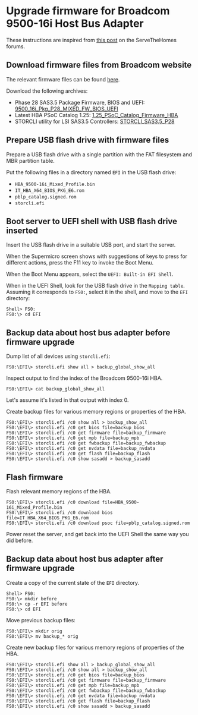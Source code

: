 # Upgrade firmware for Broadcom 9500-16i Host Bus Adapter

These instructions are inspired from [this post](https://forums.servethehome.com/index.php?threads/info-on-lsi-sas3408-got-myself-a-530-8i-on-ebay.21588/page-2#post-220335) on the ServeTheHomes forums.

## Download firmware files from Broadcom website

The relevant firmware files can be found [here](https://www.broadcom.com/products/storage/host-bus-adapters/sas-nvme-9500-16i).

Download the following archives:
 * Phase 28 SAS3.5 Package Firmware, BIOS and UEFI: [9500_16i_Pkg_P28_MIXED_FW_BIOS_UEFI](https://docs.broadcom.com/docs/9500_16i_Pkg_P28_MIXED_FW_BIOS_UEFI.zip)
 * Latest HBA PSoC Catalog 1.25: [1.25_PSoC_Catalog_Firmware_HBA](https://docs.broadcom.com/docs/1.25_PSoC_Catalog_Firmware_HBA.zip)
 * STORCLI utility for LSI SAS3.5 Controllers: [STORCLI_SAS3.5_P28](https://docs.broadcom.com/docs/STORCLI_SAS3.5_P28.zip)

## Prepare USB flash drive with firmware files

Prepare a USB flash drive with a single partition with the FAT filesystem and MBR partition table.

Put the following files in a directory named `EFI` in the USB flash drive:
 * `HBA_9500-16i_Mixed_Profile.bin`
 * `IT_HBA_X64_BIOS_PKG_E6.rom`
 * `pblp_catalog.signed.rom`
 * `storcli.efi`

## Boot server to UEFI shell with USB flash drive inserted

Insert the USB flash drive in a suitable USB port, and start the server.

When the Supermicro screen shows with suggestions of keys to press for different actions, press the F11 key to invoke the Boot Menu.

When the Boot Menu appears, select the `UEFI: Built-in EFI Shell`.

When in the UEFI Shell, look for the USB flash drive in the `Mapping table`.
Assuming it corresponds to `FS0:`, select it in the shell, and move to the `EFI` directory:

```
Shell> FS0:
FS0:\> cd EFI
```

## Backup data about host bus adapter before firmware upgrade

Dump list of all devices using `storcli.efi`:

```
FS0:\EFI\> storcli.efi show all > backup_global_show_all
```

Inspect output to find the index of the Broadcom 9500-16i HBA.

```
FS0:\EFI\> cat backup_global_show_all
```

Let's assume it's listed in that output with index 0.

Create backup files for various memory regions or properties of the HBA.

```
FS0:\EFI\> storcli.efi /c0 show all > backup_show_all
FS0:\EFI\> storcli.efi /c0 get bios file=backup_bios
FS0:\EFI\> storcli.efi /c0 get firmware file=backup_firmware
FS0:\EFI\> storcli.efi /c0 get mpb file=backup_mpb
FS0:\EFI\> storcli.efi /c0 get fwbackup file=backup_fwbackup
FS0:\EFI\> storcli.efi /c0 get nvdata file=backup_nvdata
FS0:\EFI\> storcli.efi /c0 get flash file=backup_flash
FS0:\EFI\> storcli.efi /c0 show sasadd > backup_sasadd
```

## Flash firmware

Flash relevant memory regions of the HBA.

```
FS0:\EFI\> storcli.efi /c0 download file=HBA_9500-16i_Mixed_Profile.bin
FS0:\EFI\> storcli.efi /c0 download bios file=IT_HBA_X64_BIOS_PKG_E6.rom
FS0:\EFI\> storcli.efi /c0 download psoc file=pblp_catalog.signed.rom
```

Power reset the server, and get back into the UEFI Shell the same way you did before.

## Backup data about host bus adapter after firmware upgrade

Create a copy of the current state of the `EFI` directory.

```
Shell> FS0:
FS0:\> mkdir before
FS0:\> cp -r EFI before
FS0:\> cd EFI
```

Move previous backup files:

```
FS0:\EFI\> mkdir orig
FS0:\EFI\> mv backup_* orig
```

Create new backup files for various memory regions of properties of the HBA.

```
FS0:\EFI\> storcli.efi show all > backup_global_show_all
FS0:\EFI\> storcli.efi /c0 show all > backup_show_all
FS0:\EFI\> storcli.efi /c0 get bios file=backup_bios
FS0:\EFI\> storcli.efi /c0 get firmware file=backup_firmware
FS0:\EFI\> storcli.efi /c0 get mpb file=backup_mpb
FS0:\EFI\> storcli.efi /c0 get fwbackup file=backup_fwbackup
FS0:\EFI\> storcli.efi /c0 get nvdata file=backup_nvdata
FS0:\EFI\> storcli.efi /c0 get flash file=backup_flash
FS0:\EFI\> storcli.efi /c0 show sasadd > backup_sasadd
```